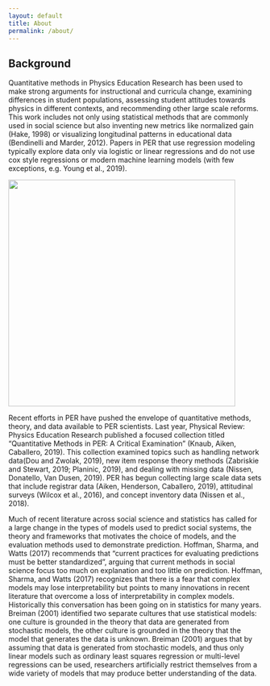 ```yaml
---
layout: default
title: About
permalink: /about/
---
```

## Background
Quantitative methods in Physics Education Research has been used to make strong arguments for instructional and curricula change, examining differences in student populations, assessing student attitudes towards physics in different contexts, and recommending other large scale reforms. This work includes not only using statistical methods that are commonly used in social science but also inventing new metrics like normalized gain (Hake, 1998) or visualizing longitudinal patterns in educational data (Bendinelli and Marder, 2012). Papers in PER that use regression modeling typically explore data only via logistic or linear regressions and do not use cox style regressions or modern machine learning models (with few exceptions, e.g. Young et al., 2019).

<img src="https://www.researchgate.net/profile/Richard_Hake/publication/251636536/figure/fig1/AS:669000468017154@1536513549292/From-Hake-1998a-Gain-vs-Pretest-score-on-the-conceptual-Mechanics-Diagnostic.ppm" width="450x">

Recent efforts in PER have pushed the envelope of quantitative methods, theory, and data available to PER scientists. Last year, Physical Review: Physics Education Research published a focused collection titled “Quantitative Methods in PER: A Critical Examination” (Knaub, Aiken, Caballero, 2019). This collection examined topics such as handling network data(Dou and Zwolak, 2019), new item response theory methods (Zabriskie and Stewart, 2019; Planinic, 2019), and dealing with missing data (Nissen, Donatello, Van Dusen, 2019). PER has begun collecting large scale data sets that include registrar data (Aiken, Henderson, Caballero, 2019), attitudinal surveys (Wilcox et al., 2016), and concept inventory data (Nissen et al., 2018).

Much of recent literature across social science and statistics has called for a large change in the types of models used to predict social systems, the theory and frameworks that motivates the choice of models, and the evaluation methods used to demonstrate prediction. Hoffman, Sharma, and Watts (2017) recommends that “current practices for evaluating predictions must be better standardized”, arguing that current methods in social science focus too much on explanation and too little on prediction. Hoffman, Sharma, and Watts (2017) recognizes that there is a fear that complex models may lose interpretability but points to many innovations in recent literature that overcome a loss of interpretability in complex models. Historically this conversation has been going on in statistics for many years. Breiman (2001) identified two separate cultures that use statistical models: one culture is grounded in the theory that data are generated from stochastic models, the other culture is grounded in the theory that the model that generates the data is unknown. Breiman (2001) argues that by assuming that data is generated from stochastic models, and thus only linear models such as ordinary least squares regression or multi-level regressions can be used, researchers artificially restrict themselves from a wide variety of models that may produce better understanding of the data.